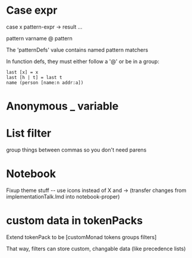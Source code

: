 # Case expr

case x
  pattern-expr -> result
  ...

pattern
varname @ pattern

The 'patternDefs' value contains named pattern matchers

In function defs, they must either follow a '@' or be in a group:

```
last [x] = x
last [h | t] = last t
name (person [name:n addr:a])
```

# Anonymous _ variable

# List filter

group things between commas so you don't need parens


# Notebook

Fixup theme stuff -- use icons instead of X and -> (transfer changes from implementationTalk.lmd into notebook-proper)


# custom data in tokenPacks

Extend tokenPack to be [customMonad tokens groups filters]

That way, filters can store custom, changable data (like precedence lists)
